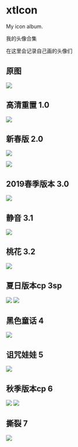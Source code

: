# xtIcon
My icon album.

我的头像合集

在这里会记录自己画的头像们

## 原图
![](0/1.jpeg)

## 高清重置 1.0
![](1/1.jpg)

## 新春版 2.0
![](2/1.jpg)

![](2/2.jpg)

## 2019春季版本 3.0
![](3.0/1.jpg)

## 静音 3.1
![](3.1/1.jpg)

## 桃花 3.2
![](3.2/1.jpg)

## 夏日版本cp 3sp
![](3sp/1.png)
![](3sp/cp1.png)

## 黑色童话 4
![](4/1.jpg)

## 诅咒娃娃 5
![](5/1.png)

## 秋季版本cp 6
![](6/1.jpg)
![](6/2.jpg)

## 撕裂 7
![](7/1.png)
